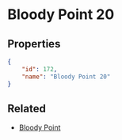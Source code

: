 # Bloody Point 20

<no description available>

## Properties

```json
{
    "id": 172,
    "name": "Bloody Point 20"
}
```

## Related

- [Bloody Point](../items/10807-bloody-point.md)

